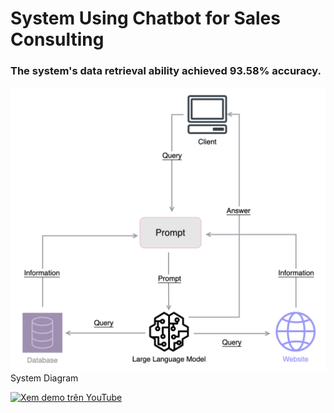 # System Using Chatbot for Sales Consulting

### The system's data retrieval ability achieved 93.58% accuracy.

![System Diagram](images/Flowchart_chatbot.png) System Diagram



[![Xem demo trên YouTube](https://img.youtube.com/vi/klJBDH6y8X4/0.jpg)](https://youtu.be/klJBDH6y8X4)

